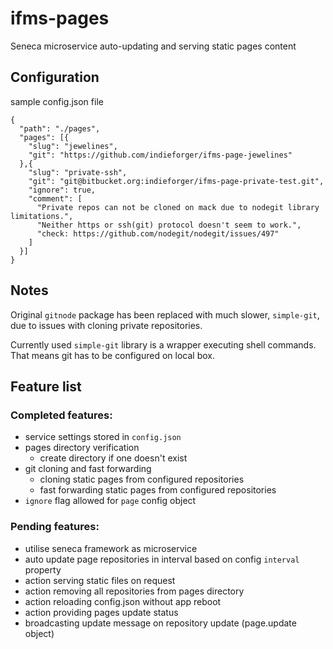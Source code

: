 # ifms-pages

Seneca microservice auto-updating and serving static pages content
  
## Configuration

sample config.json file
```
{
  "path": "./pages",
  "pages": [{
    "slug": "jewelines",
    "git": "https://github.com/indieforger/ifms-page-jewelines"
  },{
    "slug": "private-ssh",
    "git": "git@bitbucket.org:indieforger/ifms-page-private-test.git",
    "ignore": true,
    "comment": [
      "Private repos can not be cloned on mack due to nodegit library limitations.",
      "Neither https or ssh(git) protocol doesn't seem to work.",
      "check: https://github.com/nodegit/nodegit/issues/497"
    ]
  }]
}
```

## Notes

Original `gitnode` package has been replaced with much slower, `simple-git`, 
due to issues with cloning private repositories.

Currently used `simple-git` library is a wrapper executing shell commands.
That means git has to be configured on local box.

## Feature list

### Completed features:
- service settings stored in `config.json`
- pages directory verification
  - create directory if one doesn't exist 
- git cloning and fast forwarding
  - cloning static pages from configured repositories
  - fast forwarding static pages from configured repositories
- `ignore` flag allowed for `page` config object

### Pending features:
- utilise seneca framework as microservice
- auto update page repositories in interval based on config `interval` property
- action serving static files on request
- action removing all repositories from pages directory
- action reloading config.json without app reboot
- action providing pages update status
- broadcasting update message on repository update (page.update object)
